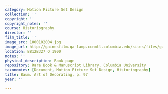 ```yaml
---
category: Motion Picture Set Design
collection: ''
copyright: ''
copyright_notes: ''
course: Historiography
director: ''
film_title: ''
image_src: 1000102004.jpg
image_url: http://gainesfilm.qa-lamp.ccnmtl.columbia.edu/sites/files/gainesfilm/images/1000102004.jpg
location: B812B327 O 1900
notes: ''
physical_description: Book page
repository: Rare Book & Manuscript Library, Columbia University
taxonomies: [Document, Motion Picture Set Design, Historiography]
title: Baum. Art of Decorating, p. 97
year: ''

---
```

